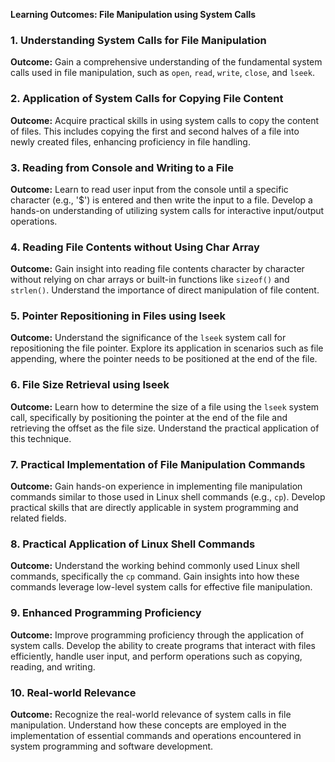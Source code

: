 **Learning Outcomes: File Manipulation using System Calls**

### 1. Understanding System Calls for File Manipulation

**Outcome:** Gain a comprehensive understanding of the fundamental system calls used in file manipulation, such as `open`, `read`, `write`, `close`, and `lseek`.

### 2. Application of System Calls for Copying File Content

**Outcome:** Acquire practical skills in using system calls to copy the content of files. This includes copying the first and second halves of a file into newly created files, enhancing proficiency in file handling.

### 3. Reading from Console and Writing to a File

**Outcome:** Learn to read user input from the console until a specific character (e.g., '$') is entered and then write the input to a file. Develop a hands-on understanding of utilizing system calls for interactive input/output operations.

### 4. Reading File Contents without Using Char Array

**Outcome:** Gain insight into reading file contents character by character without relying on char arrays or built-in functions like `sizeof()` and `strlen()`. Understand the importance of direct manipulation of file content.

### 5. Pointer Repositioning in Files using lseek

**Outcome:** Understand the significance of the `lseek` system call for repositioning the file pointer. Explore its application in scenarios such as file appending, where the pointer needs to be positioned at the end of the file.

### 6. File Size Retrieval using lseek

**Outcome:** Learn how to determine the size of a file using the `lseek` system call, specifically by positioning the pointer at the end of the file and retrieving the offset as the file size. Understand the practical application of this technique.

### 7. Practical Implementation of File Manipulation Commands

**Outcome:** Gain hands-on experience in implementing file manipulation commands similar to those used in Linux shell commands (e.g., `cp`). Develop practical skills that are directly applicable in system programming and related fields.

### 8. Practical Application of Linux Shell Commands

**Outcome:** Understand the working behind commonly used Linux shell commands, specifically the `cp` command. Gain insights into how these commands leverage low-level system calls for effective file manipulation.

### 9. Enhanced Programming Proficiency

**Outcome:** Improve programming proficiency through the application of system calls. Develop the ability to create programs that interact with files efficiently, handle user input, and perform operations such as copying, reading, and writing.

### 10. Real-world Relevance

**Outcome:** Recognize the real-world relevance of system calls in file manipulation. Understand how these concepts are employed in the implementation of essential commands and operations encountered in system programming and software development.
